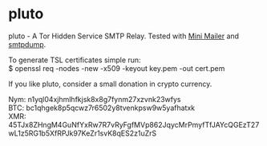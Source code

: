 # pluto
pluto - A Tor Hidden Service SMTP Relay.
Tested with [Mini Mailer](https://github.com/Ch1ffr3punk/mmg) and [smtpdump](https://github.com/Ch1ffr3punk/smtpdump).

To generate TSL certificates simple run:  
$ openssl req -nodes -new -x509 -keyout key.pem -out cert.pem  

If you like pluto, consider a small donation in crypto currency.

Nym: n1yql04xjhmlhfkjsk8x8g7fynm27xzvnk23wfys  
BTC: bc1qhgek8p5qcwz7r6502y8tvenkpsw9w5yafhatxk  
XMR: 45TJx8ZHngM4GuNfYxRw7R7vRyFgfMVp862JqycMrPmyfTfJAYcQGEzT27wL1z5RG1b5XfRPJk97KeZr1svK8qES2z1uZrS  

